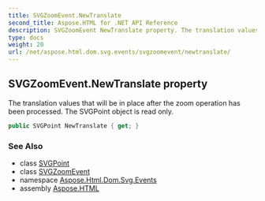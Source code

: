 ```yaml
---
title: SVGZoomEvent.NewTranslate
second_title: Aspose.HTML for .NET API Reference
description: SVGZoomEvent NewTranslate property. The translation values that will be in place after the zoom operation has been processed. The SVGPoint object is read only
type: docs
weight: 20
url: /net/aspose.html.dom.svg.events/svgzoomevent/newtranslate/
---
```

## SVGZoomEvent.NewTranslate property

The translation values that will be in place after the zoom operation has been processed. The SVGPoint object is read only.

```csharp
public SVGPoint NewTranslate { get; }
```

### See Also

* class [SVGPoint](../../../aspose.html.dom.svg.datatypes/svgpoint/)
* class [SVGZoomEvent](../)
* namespace [Aspose.Html.Dom.Svg.Events](../../../aspose.html.dom.svg.events/)
* assembly [Aspose.HTML](../../../)
